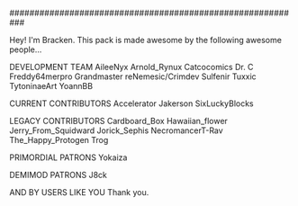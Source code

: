###########################################################

Hey! I'm Bracken. 
This pack is made awesome by the following awesome people...

DEVELOPMENT TEAM
AileeNyx
Arnold_Rynux
Catcocomics
Dr. C
Freddy64merpro
Grandmaster
reNemesic/Crimdev
Sulfenir
Tuxxic
TytoninaeArt
YoannBB

CURRENT CONTRIBUTORS
Accelerator
Jakerson
SixLuckyBlocks

LEGACY CONTRIBUTORS
Cardboard_Box
Hawaiian_flower
Jerry_From_Squidward
Jorick_Sephis
NecromancerT-Rav
The_Happy_Protogen
Trog

PRIMORDIAL PATRONS
Yokaiza

DEMIMOD PATRONS
J8ck

AND BY USERS LIKE YOU
Thank you.



